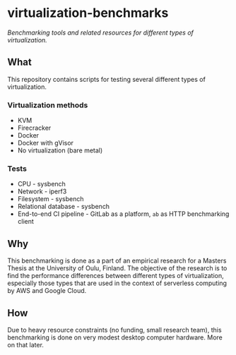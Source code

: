 # virtualization-benchmarks

_Benchmarking tools and related resources for different types of virtualization._

## What

This repository contains scripts for testing several different types of virtualization.

### Virtualization methods

* KVM
* Firecracker
* Docker
* Docker with gVisor
* No virtualization (bare metal)

### Tests

* CPU - sysbench
* Network - iperf3
* Filesystem - sysbench
* Relational database - sysbench
* End-to-end CI pipeline - GitLab as a platform, `ab` as HTTP benchmarking client

## Why

This benchmarking is done as a part of an empirical research for a Masters Thesis at the University of Oulu, Finland. The objective of the research is to find the performance differences between different types of virtualization, especially those types that are used in the context of serverless computing by AWS and Google Cloud.

## How

Due to heavy resource constraints (no funding, small research team), this benchmarking is done on very modest desktop computer hardware. More on that later.
